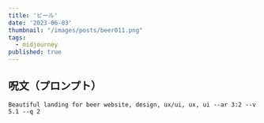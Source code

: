 ```yaml
---
title: 'ビール'
date: '2023-06-03'
thumbnail: "/images/posts/beer011.png"
tags:
  - midjourney
published: true
---
```


## 呪文（プロンプト）
```
Beautiful landing for beer website, design, ux/ui, ux, ui --ar 3:2 --v 5.1 --q 2
```